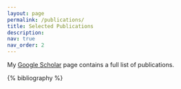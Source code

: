 ```yaml
---
layout: page
permalink: /publications/
title: Selected Publications
description:
nav: true
nav_order: 2
---
```


My [Google Scholar](scholar.google.com/citations?user=C8sYLjMAAAAJ) page contains a full list of publications.

<!-- _pages/publications.md -->

<!-- Bibsearch Feature -->

<!-- {% include bib_search.liquid %} -->

<div class="publications">

{% bibliography %}

</div>
